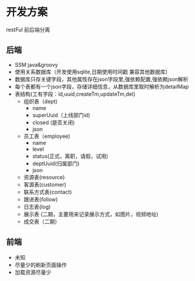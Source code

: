 # 开发方案
restFul 前后端分离
## 后端 
- SSM  java&groovy 
- 使用关系数据库（开发使用sqlite,日期使用时间戳 兼容其他数据库)
- 数据库只存关键字段，其他属性存在json字段里,强依赖配置,强依赖json解析
- 每个表都有一个json字段，存储详细信息，从数据库里取时解析为detailMap
- 表结构(工有字段：id,uuid,createTm,updateTm,del)
    - 组织表（dept)
        - name
        - superUuid（上线部门id)
        - closed (是否关闭)
        - json
    - 员工表（employee)
        - name
        - level
        - status(正式，离职，请假，试用)
        - deptUuid(归属部门)
        - json
    - 资源表(resource)
    - 客源表(customer)
    - 联系方式表(contact)
    - 跟进表(follow)
    - 日志表(log)
    - 展示表 (二期，主要用来记录展示方式，如图片，视频地址)
    - 成交表（二期）
    
    

## 前端
- 未知
- 尽量少的刷新页面操作
- 加载资源尽量少


